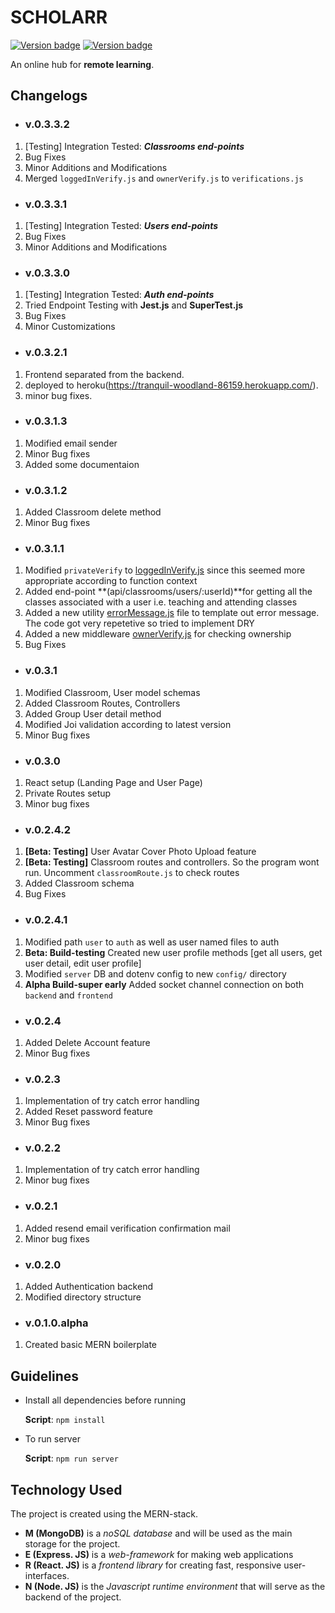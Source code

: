 # SCHOLARR

[![Version badge](https://img.shields.io/badge/Version-v.0.3.3.2-green.svg)](https://shields.io/) [![Version badge](https://img.shields.io/badge/Build-testing-red.svg)](https://shields.io/)

An online hub for **remote learning**.

## Changelogs

-   ### v.0.3.3.2

1. [Testing] Integration Tested: **_Classrooms end-points_**
2. Bug Fixes
3. Minor Additions and Modifications
4. Merged `loggedInVerify.js` and `ownerVerify.js` to `verifications.js`

-   ### v.0.3.3.1

1. [Testing] Integration Tested: **_Users end-points_**
2. Bug Fixes
3. Minor Additions and Modifications

-   ### v.0.3.3.0

1. [Testing] Integration Tested: **_Auth end-points_**
2. Tried Endpoint Testing with **Jest.js** and **SuperTest.js**
3. Bug Fixes
4. Minor Customizations

-   ### v.0.3.2.1

1. Frontend separated from the backend.
2. deployed to heroku(https://tranquil-woodland-86159.herokuapp.com/).
3. minor bug fixes.

-   ### v.0.3.1.3

1. Modified email sender
2. Minor Bug fixes
3. Added some documentaion

-   ### v.0.3.1.2

1. Added Classroom delete method
2. Minor Bug fixes

-   ### v.0.3.1.1

1. Modified `privateVerify` to [loggedInVerify.js](api/middleware/loggedInVerify.js) since this seemed more appropriate according to function context
2. Added end-point **(api/classrooms/users/:userId)**for getting all the classes associated with a user i.e. teaching and attending classes
3. Added a new utility [errorMessage.js](api/utils/errorMessages.js) file to template out error message. The code got very repetetive so tried to implement DRY
4. Added a new middleware [ownerVerify.js](api/middleware/verification.js) for checking ownership
5. Bug Fixes

-   ### v.0.3.1

1. Modified Classroom, User model schemas
2. Added Classroom Routes, Controllers
3. Added Group User detail method
4. Modified Joi validation according to latest version
5. Minor Bug fixes

-   ### v.0.3.0

1. React setup (Landing Page and User Page)
2. Private Routes setup
3. Minor bug fixes

-   ### v.0.2.4.2

1. **[Beta: Testing]** User Avatar Cover Photo Upload feature
2. **[Beta: Testing]** Classroom routes and controllers. So the program wont run. Uncomment `classroomRoute.js` to check routes
3. Added Classroom schema
4. Bug Fixes

-   ### v.0.2.4.1

1. Modified path `user` to `auth` as well as user named files to auth
2. **Beta: Build-testing** Created new user profile methods [get all users, get user detail, edit user profile]
3. Modified `server` DB and dotenv config to new `config/` directory
4. **Alpha Build-super early** Added socket channel connection on both `backend` and `frontend`

-   ### v.0.2.4

1. Added Delete Account feature
2. Minor Bug fixes

-   ### v.0.2.3

1. Implementation of try catch error handling
2. Added Reset password feature
3. Minor Bug fixes

-   ### v.0.2.2

1. Implementation of try catch error handling
2. Minor bug fixes

-   ### v.0.2.1

1. Added resend email verification confirmation mail
2. Minor bug fixes

-   ### v.0.2.0

1. Added Authentication backend
2. Modified directory structure

-   ### v.0.1.0.alpha

1. Created basic MERN boilerplate

## Guidelines

-   Install all dependencies before running

    **Script**: `npm install`

-   To run server

    **Script**: `npm run server`

## Technology Used

The project is created using the MERN-stack.

-   **M (MongoDB)** is a _noSQL database_ and will be used as the main storage for the project.
-   **E (Express. JS)** is a _web-framework_ for making web applications
-   **R (React. JS)** is a _frontend library_ for creating fast, responsive user-interfaces.
-   **N (Node. JS)** is the _Javascript runtime environment_ that will serve as the backend of the project.
